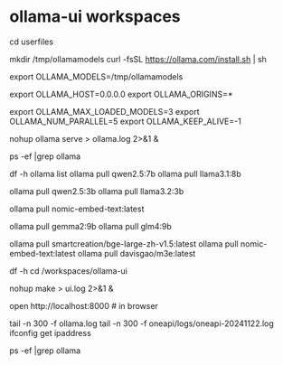 # ollama-ui workspaces

cd userfiles

mkdir /tmp/ollamamodels
curl -fsSL https://ollama.com/install.sh | sh

export OLLAMA_MODELS=/tmp/ollamamodels

export OLLAMA_HOST=0.0.0.0
export OLLAMA_ORIGINS=*

export OLLAMA_MAX_LOADED_MODELS=3
export OLLAMA_NUM_PARALLEL=5
export OLLAMA_KEEP_ALIVE=-1

nohup ollama serve > ollama.log 2>&1 &

ps -ef |grep ollama

df -h
ollama list
ollama pull qwen2.5:7b
ollama pull llama3.1:8b

ollama pull qwen2.5:3b
ollama pull llama3.2:3b

ollama pull nomic-embed-text:latest


ollama pull gemma2:9b
ollama pull glm4:9b

ollama pull smartcreation/bge-large-zh-v1.5:latest
ollama pull nomic-embed-text:latest
ollama pull davisgao/m3e:latest


df -h
cd /workspaces/ollama-ui

nohup make > ui.log 2>&1 &

open http://localhost:8000 # in browser

tail -n 300 -f ollama.log 
tail -n 300 -f oneapi/logs/oneapi-20241122.log
ifconfig get ipaddress

ps -ef |grep ollama

